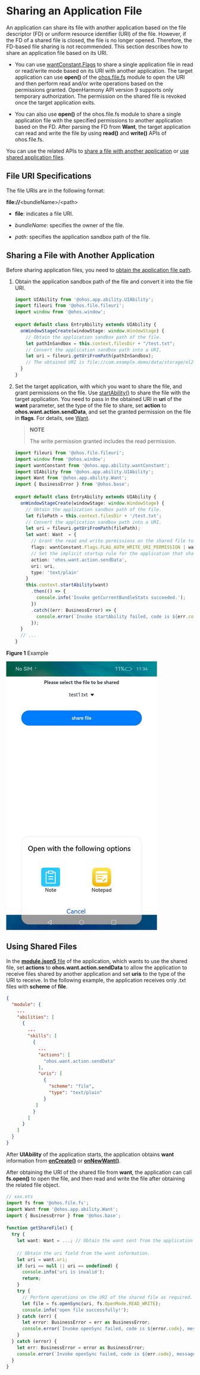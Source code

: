# Sharing an Application File

An application can share its file with another application based on the file descriptor (FD) or uniform resource identifier (URI) of the file. However, if the FD of a shared file is closed, the file is no longer opened. Therefore, the FD-based file sharing is not recommended. This section describes how to share an application file based on its URI.

- You can use [wantConstant.Flags](../reference/apis/js-apis-app-ability-wantConstant.md#wantconstantflags) to share a single application file in read or read/write mode based on its URI with another application. The target application can use **open()** of the [ohos.file.fs](../reference/apis/js-apis-file-fs.md#fsopen) module to open the URI and then perform read and/or write operations based on the permissions granted. OpenHarmony API version 9 supports only temporary authorization. The permission on the shared file is revoked once the target application exits.

- You can also use **open()** of the ohos.file.fs module to share a single application file with the specified permissions to another application based on the FD. After parsing the FD from **Want**, the target application can read and write the file by using **read()** and **write()** APIs of ohos.file.fs.

You can use the related APIs to [share a file with another application](#sharing-a-file-with-another-application) or [use shared application files](#using-shared-files).

## File URI Specifications

The file URIs are in the following format:

**file://**&lt;bundleName&gt;/&lt;path&gt;

- **file**: indicates a file URI.

- *bundleName*: specifies the owner of the file.

- *path*: specifies the application sandbox path of the file.

## Sharing a File with Another Application

Before sharing application files, you need to [obtain the application file path](../application-models/application-context-stage.md#obtaining-application-file-paths).

1. Obtain the application sandbox path of the file and convert it into the file URI.

   ```ts
   import UIAbility from '@ohos.app.ability.UIAbility';
   import fileuri from '@ohos.file.fileuri';
   import window from '@ohos.window';

   export default class EntryAbility extends UIAbility {
     onWindowStageCreate(windowStage: window.WindowStage) {
       // Obtain the application sandbox path of the file.
       let pathInSandbox = this.context.filesDir + "/test.txt";
       // Convert the application sandbox path into a URI.
       let uri = fileuri.getUriFromPath(pathInSandbox);
       // The obtained URI is file://com.example.demo/data/storage/el2/base/files/test.txt.
     }
   }
   ```

2. Set the target application, with which you want to share the file, and grant permissions on the file.
   Use [startAbility()](../reference/apis/js-apis-inner-application-uiAbilityContext.md#uiabilitycontextstartability) to share the file with the target application. You need to pass in the obtained URI in **uri** of the **want** parameter, set the type of the file to share, set **action** to **ohos.want.action.sendData**, and set the granted permission on the file in **flags**. For details, see [Want](../reference/apis/js-apis-app-ability-want.md#attributes).

   > **NOTE**
   >
   > The write permission granted includes the read permission.

   ```ts
   import fileuri from '@ohos.file.fileuri';
   import window from '@ohos.window';
   import wantConstant from '@ohos.app.ability.wantConstant';
   import UIAbility from '@ohos.app.ability.UIAbility';
   import Want from '@ohos.app.ability.Want';
   import { BusinessError } from '@ohos.base';

   export default class EntryAbility extends UIAbility {
     onWindowStageCreate(windowStage: window.WindowStage) {
       // Obtain the application sandbox path of the file.
       let filePath = this.context.filesDir + '/test.txt';
       // Convert the application sandbox path into a URI.
       let uri = fileuri.getUriFromPath(filePath);
       let want: Want  = {
         // Grant the read and write permissions on the shared file to the target application.
         flags: wantConstant.Flags.FLAG_AUTH_WRITE_URI_PERMISSION | wantConstant.Flags.FLAG_AUTH_READ_URI_PERMISSION,
         // Set the implicit startup rule for the application that shares the file.
         action: 'ohos.want.action.sendData',
         uri: uri,
         type: 'text/plain'
       }
       this.context.startAbility(want)
         .then(() => {
           console.info('Invoke getCurrentBundleStats succeeded.');
         })
         .catch((err: BusinessError) => {
           console.error(`Invoke startAbility failed, code is ${err.code}, message is ${err.message}`);
         });
     }
     // ...
   }
   ```
**Figure 1** Example

   ![share-app-file](figures/share-app-file.png)

## Using Shared Files

In the [**module.json5** file](../quick-start/module-configuration-file.md) of the application, which wants to use the shared file, set **actions** to **ohos.want.action.sendData** to allow the application to receive files shared by another application and set **uris** to the type of the URI to receive. In the following example, the application receives only .txt files with **scheme** of **file**.

```json
{
  "module": {
    ...
    "abilities": [
      {
        ...
        "skills": [
          {
            ...
            "actions": [
              "ohos.want.action.sendData"
            ],
            "uris": [
              {
                "scheme": "file",
                "type": "text/plain"
              }
           ]
          }
        ]
      }
    ]
  }
}
```

After **UIAbility** of the application starts, the application obtains **want** information from [**onCreate()**](../reference/apis/js-apis-app-ability-uiAbility.md#uiabilityoncreate) or [**onNewWant()**](../reference/apis/js-apis-app-ability-uiAbility.md#uiabilityonnewwant).

After obtaining the URI of the shared file from **want**, the application can call **fs.open()** to open the file, and then read and write the file after obtaining the related file object.

```ts
// xxx.ets
import fs from '@ohos.file.fs';
import Want from '@ohos.app.ability.Want';
import { BusinessError } from '@ohos.base';

function getShareFile() {
  try {
    let want: Want = ...; // Obtain the want sent from the application that shares the file.

    // Obtain the uri field from the want information.
    let uri = want.uri;
    if (uri == null || uri == undefined) {
      console.info('uri is invalid');
      return;
    }
    try {
      // Perform operations on the URI of the shared file as required. For example, open the URI to obtain the file object in read/write mode.
      let file = fs.openSync(uri, fs.OpenMode.READ_WRITE);
      console.info('open file successfully!');
    } catch (err) {
      let error: BusinessError = err as BusinessError;
      console.error(`Invoke openSync failed, code is ${error.code}, message is ${error.message}`);
    }
  } catch (error) {
    let err: BusinessError = error as BusinessError;
    console.error(`Invoke openSync failed, code is ${err.code}, message is ${err.message}`);
  }
}
```